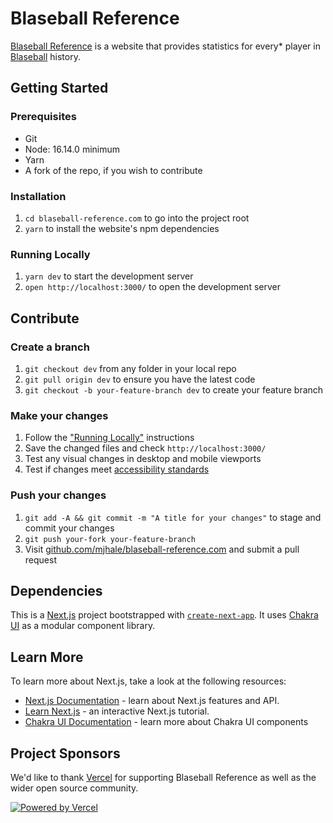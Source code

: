 # Blaseball Reference

[Blaseball Reference](https://blaseball-reference.com) is a website that provides statistics for every\* player in [Blaseball](https://www.blaseball.com) history.

## Getting Started

### Prerequisites

- Git
- Node: 16.14.0 minimum
- Yarn
- A fork of the repo, if you wish to contribute

### Installation

1. `cd blaseball-reference.com` to go into the project root
1. `yarn` to install the website's npm dependencies

### Running Locally

1. `yarn dev` to start the development server
1. `open http://localhost:3000/` to open the development server

## Contribute

### Create a branch

1. `git checkout dev` from any folder in your local repo
1. `git pull origin dev` to ensure you have the latest code
1. `git checkout -b your-feature-branch dev` to create your feature branch

### Make your changes

1. Follow the ["Running Locally"](#running-locally) instructions
1. Save the changed files and check `http://localhost:3000/`
1. Test any visual changes in desktop and mobile viewports
1. Test if changes meet [accessibility standards](https://www.a11yproject.com/checklist/)

### Push your changes

1. `git add -A && git commit -m "A title for your changes"` to stage and commit your changes
1. `git push your-fork your-feature-branch`
1. Visit [github.com/mjhale/blaseball-reference.com](https://github.com/mjhale/blaseball-reference.com) and submit a pull request

## Dependencies

This is a [Next.js](https://nextjs.org/) project bootstrapped with [`create-next-app`](https://github.com/vercel/next.js/tree/canary/packages/create-next-app). It uses [Chakra UI](https://next.chakra-ui.com/) as a modular component library.

## Learn More

To learn more about Next.js, take a look at the following resources:

- [Next.js Documentation](https://nextjs.org/docs) - learn about Next.js features and API.
- [Learn Next.js](https://nextjs.org/learn) - an interactive Next.js tutorial.
- [Chakra UI Documentation](https://next.chakra-ui.com/) - learn more about Chakra UI components

## Project Sponsors

We'd like to thank [Vercel](https://vercel.com/?utm_source=blaseball-reference-com&utm_campaign=oss) for supporting Blaseball Reference as well as the wider open source community.

[![Powered by Vercel](./public/powered-by-vercel.svg)](https://vercel.com/?utm_source=blaseball-reference-com&utm_campaign=oss)
